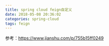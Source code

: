 ```yaml
---
title: spring cloud feign自定义
date: 2018-05-08 20:36:02
categories: spring-cloud
tags: feign
---
```


参考：https://www.jianshu.com/p/755b15ff0249